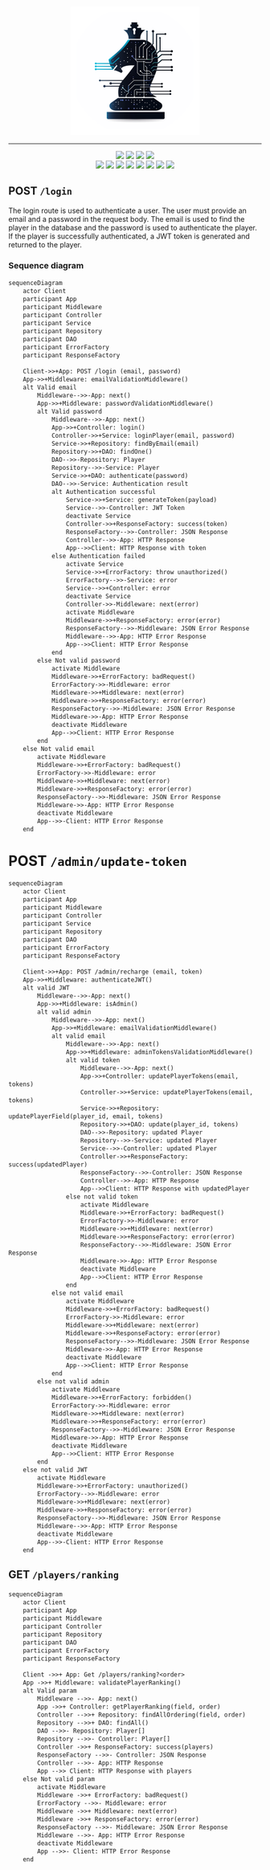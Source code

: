 

<p align="center">
  <img src="./img/logo.png" width="256">
</p>

---

<p align="center">
<img src="https://forthebadge.com/images/badges/built-with-love.svg">
<img src="https://forthebadge.com/images/badges/made-with-typescript.svg">
<img src="https://forthebadge.com/images/badges/cc-0.svg">
<img src="https://forthebadge.com/images/badges/works-on-my-machine.svg">
<br>
<img src="https://img.shields.io/badge/express.js-%23404d59.svg?style=for-the-badge&logo=express&logoColor=%2361DAFB">
<img src="https://img.shields.io/badge/docker-%230db7ed.svg?style=for-the-badge&logo=docker&logoColor=white">
<img src="https://img.shields.io/badge/postgres-%23316192.svg?style=for-the-badge&logo=postgresql&logoColor=white">
<img src="https://img.shields.io/badge/Sequelize-52B0E7?style=for-the-badge&logo=Sequelize&logoColor=white">
<img src="https://img.shields.io/badge/Postman-FF6C37?style=for-the-badge&logo=postman&logoColor=white">
<img src="https://img.shields.io/badge/webstorm-143?style=for-the-badge&logo=webstorm&logoColor=white&color=blue">
<img src="https://img.shields.io/badge/mac%20os-000000?style=for-the-badge&logo=apple&logoColor=F0F0F0">
<img src="https://img.shields.io/badge/Fedora-294172?style=for-the-badge&logo=fedora&logoColor=white">
</p>

## POST `/login`

The login route is used to authenticate a user. The user must provide an email and a password in the request body. The email is used to find the player in the database and the password is used to authenticate the player. If the player is successfully authenticated, a JWT token is generated and returned to the player.

[//]: # (### Request body example)

[//]: # ()
[//]: # (```json)

[//]: # ({)

[//]: # (  "email": "email@example.com",)

[//]: # (  "password": "password")

[//]: # (})

[//]: # (```)

[//]: # ()
[//]: # (### Response example)

[//]: # ()
[//]: # (```json)

[//]: # ({)

[//]: # (  ")

[//]: # (    token": "eyJhbGciOiJIUzI1NiIsInR5cCI6IkpXVCJ9.eyJwYXlsb2FkIjoiZm9vIiwiaWF0IjoxNjI5MzUwNzQ4LCJleHAiOjE2MjkzNTA3NDh9.7")

[//]: # (})

[//]: # (```)

### Sequence diagram

```mermaid
sequenceDiagram
    actor Client
    participant App
    participant Middleware
    participant Controller
    participant Service
    participant Repository
    participant DAO
    participant ErrorFactory
    participant ResponseFactory

    Client->>+App: POST /login (email, password)
    App->>+Middleware: emailValidationMiddleware()
    alt Valid email
        Middleware-->>-App: next()
        App->>+Middleware: passwordValidationMiddleware()
        alt Valid password
            Middleware-->>-App: next()
            App->>+Controller: login()
            Controller->>+Service: loginPlayer(email, password)
            Service->>+Repository: findByEmail(email)
            Repository->>+DAO: findOne()
            DAO-->>-Repository: Player
            Repository-->>-Service: Player
            Service->>+DAO: authenticate(password)
            DAO-->>-Service: Authentication result
            alt Authentication successful
                Service->>+Service: generateToken(payload)
                Service-->>-Controller: JWT Token
                deactivate Service
                Controller->>+ResponseFactory: success(token)
                ResponseFactory-->>-Controller: JSON Response
                Controller-->>-App: HTTP Response
                App-->>Client: HTTP Response with token
            else Authentication failed
                activate Service
                Service->>+ErrorFactory: throw unauthorized()
                ErrorFactory-->>-Service: error
                Service-->>+Controller: error
                deactivate Service
                Controller->>-Middleware: next(error)
                activate Middleware
                Middleware->>+ResponseFactory: error(error)
                ResponseFactory-->>-Middleware: JSON Error Response
                Middleware-->>-App: HTTP Error Response
                App-->>Client: HTTP Error Response
            end
        else Not valid password
            activate Middleware
            Middleware->>+ErrorFactory: badRequest()
            ErrorFactory->>-Middleware: error
            Middleware->>+Middleware: next(error)
            Middleware->>+ResponseFactory: error(error)
            ResponseFactory-->>-Middleware: JSON Error Response
            Middleware->>-App: HTTP Error Response
            deactivate Middleware
            App-->>Client: HTTP Error Response
        end
    else Not valid email
        activate Middleware
        Middleware->>+ErrorFactory: badRequest()
        ErrorFactory->>-Middleware: error
        Middleware->>+Middleware: next(error)
        Middleware->>+ResponseFactory: error(error)
        ResponseFactory-->>-Middleware: JSON Error Response
        Middleware->>-App: HTTP Error Response
        deactivate Middleware
        App-->>-Client: HTTP Error Response
    end
```
# POST `/admin/update-token`
```mermaid
sequenceDiagram
    actor Client
    participant App
    participant Middleware
    participant Controller
    participant Service
    participant Repository
    participant DAO
    participant ErrorFactory
    participant ResponseFactory

    Client->>+App: POST /admin/recharge (email, token)
    App->>+Middleware: authenticateJWT()
    alt valid JWT
        Middleware-->>-App: next()
        App->>+Middleware: isAdmin()
        alt valid admin
            Middleware-->>-App: next()
            App->>+Middleware: emailValidationMiddleware()
            alt valid email
                Middleware-->>-App: next()
                App->>+Middleware: adminTokensValidationMiddleware()
                alt valid token
                    Middleware-->>-App: next()
                    App->>+Controller: updatePlayerTokens(email, tokens)
                    Controller->>+Service: updatePlayerTokens(email, tokens)
                    Service->>+Repository: updatePlayerField(player_id, email, tokens)
                    Repository->>+DAO: update(player_id, tokens)
                    DAO-->>-Repository: updated Player
                    Repository-->>-Service: updated Player
                    Service-->>-Controller: updated Player
                    Controller->>+ResponseFactory: success(updatedPlayer)
                    ResponseFactory-->>-Controller: JSON Response
                    Controller-->>-App: HTTP Response
                    App-->>Client: HTTP Response with updatedPlayer
                else not valid token
                    activate Middleware
                    Middleware->>+ErrorFactory: badRequest()
                    ErrorFactory->>-Middleware: error
                    Middleware->>+Middleware: next(error)
                    Middleware->>+ResponseFactory: error(error)
                    ResponseFactory-->>-Middleware: JSON Error Response
                    Middleware->>-App: HTTP Error Response
                    deactivate Middleware
                    App-->>Client: HTTP Error Response
                end
            else not valid email
                activate Middleware
                Middleware->>+ErrorFactory: badRequest()
                ErrorFactory->>-Middleware: error
                Middleware->>+Middleware: next(error)
                Middleware->>+ResponseFactory: error(error)
                ResponseFactory-->>-Middleware: JSON Error Response
                Middleware->>-App: HTTP Error Response
                deactivate Middleware
                App-->>Client: HTTP Error Response
            end
        else not valid admin
            activate Middleware
            Middleware->>+ErrorFactory: forbidden()
            ErrorFactory->>-Middleware: error
            Middleware->>+Middleware: next(error)
            Middleware->>+ResponseFactory: error(error)
            ResponseFactory-->>-Middleware: JSON Error Response
            Middleware->>-App: HTTP Error Response
            deactivate Middleware
            App-->>Client: HTTP Error Response
        end
    else not valid JWT
        activate Middleware
        Middleware->>+ErrorFactory: unauthorized()
        ErrorFactory-->>-Middleware: error
        Middleware->>+Middleware: next(error)
        Middleware->>+ResponseFactory: error(error)
        ResponseFactory-->>-Middleware: JSON Error Response
        Middleware-->>-App: HTTP Error Response
        deactivate Middleware
        App-->>-Client: HTTP Error Response
    end
```
## GET `/players/ranking`
```mermaid
sequenceDiagram
    actor Client
    participant App
    participant Middleware
    participant Controller
    participant Repository
    participant DAO
    participant ErrorFactory
    participant ResponseFactory
    
    Client ->>+ App: Get /players/ranking?<order>
    App ->>+ Middleware: validatePlayerRanking()
    alt Valid param
        Middleware -->>- App: next()
        App ->>+ Controller: getPlayerRanking(field, order)
        Controller -->>+ Repository: findAllOrdering(field, order)
        Repository -->>+ DAO: findAll()
        DAO -->>- Repository: Player[]
        Repository -->>- Controller: Player[]
        Controller ->>+ ResponseFactory: success(players)
        ResponseFactory -->>- Controller: JSON Response
        Controller -->>- App: HTTP Response
        App -->> Client: HTTP Response with players
    else Not valid param
        activate Middleware
        Middleware ->>+ ErrorFactory: badRequest()
        ErrorFactory -->>- Middleware: error
        Middleware ->>+ Middleware: next(error)
        Middleware ->>+ ResponseFactory: error(error)
        ResponseFactory -->>- Middleware: JSON Error Response
        Middleware -->>- App: HTTP Error Response
        deactivate Middleware
        App -->>- Client: HTTP Error Response
    end
```

